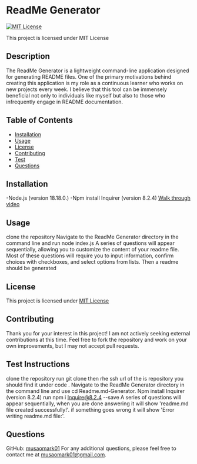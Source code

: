 
# ReadMe Generator

[![MIT License](https://img.shields.io/badge/License-MIT-yellow.svg)](LICENSE)

This project is licensed under MIT License


## Description
The ReadMe Generator is a lightweight command-line application designed for generating README files. One of the primary motivations behind creating this application is my role as a continuous learner who works on new projects every week. I believe that this tool can be immensely beneficial not only to individuals like myself but also to those who infrequently engage in README documentation.

## Table of Contents
- [Installation](#installation)
- [Usage](#usage)
- [License](#license)
- [Contributing](#contributing)
- [Test](#test)
- [Questions](#questions)


## Installation
-Node.js (version 18.18.0.) -Npm install Inquirer (version 8.2.4)
[Walk through video](https://drive.google.com/file/d/1bWYKtmq-t4RjOt6LkerVhigDoKPTmRgf/view?usp=drive_link)
## Usage
clone the repository Navigate to the ReadMe Generator directory in the command line and run node index.js A series of questions will appear sequentially, allowing you to customize the content of your readme file. Most of these questions will require you to input information, confirm choices with checkboxes, and select options from lists. Then a readme should be generated

## License 
This project is licensed under [MIT License](License)

## Contributing
Thank you for your interest in this project! I am not actively seeking external contributions at this time. Feel free to fork the repository and work on your own improvements, but I may not accept pull requests.
## Test Instructions
clone the repository run git clone then rhe ssh url of the is repository you should find it under code . Navigate to the ReadMe Generator directory in the command line and use cd Readme.md-Generator. Npm install Inquirer (version 8.2.4) run npm i Inquire@8.2.4 --save A series of questions will appear sequentially, when you are done answering it will show 'readme.md file created successfully!'. if something goes wrong it will show 'Error writing readme.md file:'.

## Questions
GitHub: [musaomark01](https://github.com/musaomark01 )
For any additional questions, please feel free to contact me at musaomark01@gmail.com.
